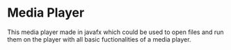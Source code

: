 # Media Player
This media player made in javafx which could be used to open files and run them on the player with all basic fuctionalities of a media player.
